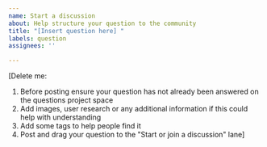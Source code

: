 ```yaml
---
name: Start a discussion
about: Help structure your question to the community
title: "[Insert question here] "
labels: question
assignees: ''

---
```


[Delete me: 

1. Before posting ensure your question has not already been answered on the questions project space
2. Add images, user research or any additional information if this could help with understanding 
3. Add some tags to help people find it
4. Post and drag your question to the "Start or join a discussion" lane]
